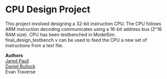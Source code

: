 # CPU Design Project

This project involved designing a 32-bit instruction CPU. The CPU follows ARM instruction decoding communicates using a 16-bit address bus (2^16 RAM size). CPU has been testbenched in ModelSim. final_design_testbench.v can be used to feed the CPU a new set of instructions from a text file.

**Authors** \
[Jared Paull](https://github.com/jared-p) \
[Daniel Bullock](https://github.com/danielb9) \
Evan Traverse
